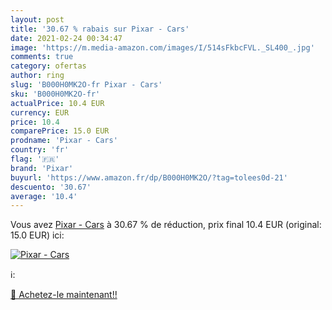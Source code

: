 ```yaml
---
layout: post
title: '30.67 % rabais sur Pixar - Cars'
date: 2021-02-24 00:34:47
image: 'https://m.media-amazon.com/images/I/514sFkbcFVL._SL400_.jpg'
comments: true
category: ofertas
author: ring
slug: 'B000H0MK2O-fr Pixar - Cars'
sku: 'B000H0MK2O-fr'
actualPrice: 10.4 EUR
currency: EUR
price: 10.4
comparePrice: 15.0 EUR
prodname: 'Pixar - Cars'
country: 'fr'
flag: '🇫🇷'
brand: 'Pixar'
buyurl: 'https://www.amazon.fr/dp/B000H0MK2O/?tag=tolees0d-21'
descuento: '30.67'
average: '10.4'
---
```


Vous avez [Pixar - Cars](https://www.amazon.fr/dp/B000H0MK2O/?tag=tolees0d-21)  à  30.67 % de réduction, prix final  10.4 EUR (original: 15.0 EUR) ici:

[![Pixar - Cars](https://m.media-amazon.com/images/I/514sFkbcFVL._SL400_.jpg)](https://www.amazon.fr/dp/B000H0MK2O/?tag=tolees0d-21)

ℹ️:


[🛒 Achetez-le maintenant!!](https://www.amazon.fr/dp/B000H0MK2O/?tag=tolees0d-21)
